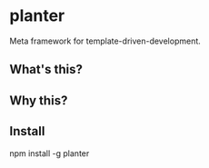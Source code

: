 planter
=====
Meta framework for template-driven-development.


What's this?
-----



Why this?
-----


Install
-----
npm install -g planter



